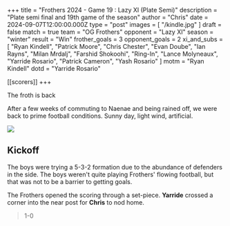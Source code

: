 +++
title = "Frothers 2024 - Game 19 : Lazy XI (Plate Semi)"
description = "Plate semi final and 19th game of the season"
author = "Chris"
date = 2024-09-07T12:00:00.000Z
type = "post"
images = [ "/kindle.jpg" ]
draft = false
match = true
team = "OG Frothers"
opponent = "Lazy XI"
season = "winter"
result = "Win"
frother_goals = 3
opponent_goals = 2
xi_and_subs = [
  "Ryan Kindell",
  "Patrick Moore",
  "Chris Chester",
  "Evan Doube",
  "Ian Rayns",
  "Milan Mrdalj",
  "Farshid Shokoohi",
  "Ring-In",
  "Lance Molyneaux",
  "Yarride Rosario",
  "Patrick Cameron",
  "Yash Rosario"
]
motm = "Ryan Kindell"
dotd = "Yarride Rosario"

[[scorers]]
+++

The froth is back

After a few weeks of commuting to Naenae and being rained off, we were back to prime football conditions. Sunny day, light wind, artificial.

![](https://media.giphy.com/media/v1.Y2lkPTc5MGI3NjExbzdlb2hvaXFzZzE4NXA5b2VxcW51bzVnbjB2dGxzdDNpZWRqNjI0diZlcD12MV9naWZzX3NlYXJjaCZjdD1n/i5wNCqyMzY2Oc/giphy.gif)

## Kickoff

The boys were trying a 5-3-2 formation due to the abundance of defenders in the side. The boys weren't quite playing Frothers' flowing football, but that was not to be a barrier to getting goals.

The Frothers opened the scoring through a set-piece. **Yarride** crossed a corner into the near post for **Chris** to nod home.

> 1-0
